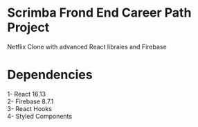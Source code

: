 
# Scrimba Frond End Career Path Project

Netflix Clone with advanced React libraies and Firebase

# Dependencies

1- React 16.13  
2- Firebase 8.7.1  
3- React Hooks  
4- Styled Components  
